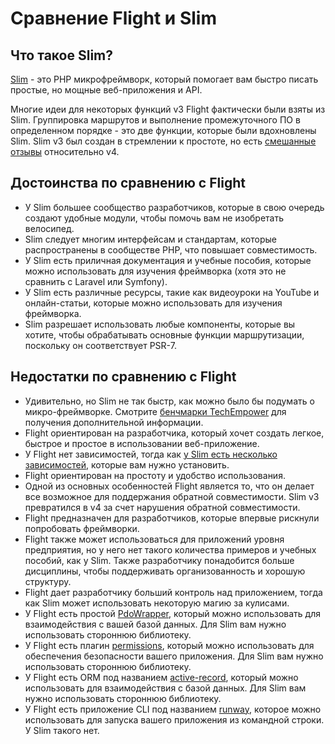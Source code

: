 # Сравнение Flight и Slim

## Что такое Slim?
[Slim](https://slimframework.com) - это PHP микрофреймворк, который помогает вам быстро писать простые, но мощные веб-приложения и API.

Многие идеи для некоторых функций v3 Flight фактически были взяты из Slim. Группировка маршрутов и выполнение промежуточного ПО 
в определенном порядке - это две функции, которые были вдохновлены Slim. Slim v3 был создан в стремлении к простоте, но есть 
[смешанные отзывы](https://github.com/slimphp/Slim/issues/2770) относительно v4.

## Достоинства по сравнению с Flight

- У Slim большее сообщество разработчиков, которые в свою очередь создают удобные модули, чтобы помочь вам не изобретать велосипед.
- Slim следует многим интерфейсам и стандартам, которые распространены в сообществе PHP, что повышает совместимость.
- У Slim есть приличная документация и учебные пособия, которые можно использовать для изучения фреймворка (хотя это не сравнить с Laravel или Symfony).
- У Slim есть различные ресурсы, такие как видеоуроки на YouTube и онлайн-статьи, которые можно использовать для изучения фреймворка.
- Slim разрешает использовать любые компоненты, которые вы хотите, чтобы обрабатывать основные функции маршрутизации, поскольку он соответствует PSR-7.

## Недостатки по сравнению с Flight

- Удивительно, но Slim не так быстр, как можно было бы подумать о микро-фреймворке. Смотрите 
  [бенчмарки TechEmpower](https://www.techempower.com/benchmarks/#hw=ph&test=fortune&section=data-r22&l=zik073-cn3) 
  для получения дополнительной информации.
- Flight ориентирован на разработчика, который хочет создать легкое, быстрое и простое в использовании веб-приложение.
- У Flight нет зависимостей, тогда как [у Slim есть несколько зависимостей](https://github.com/slimphp/Slim/blob/4.x/composer.json), которые вам нужно установить.
- Flight ориентирован на простоту и удобство использования.
- Одной из основных особенностей Flight является то, что он делает все возможное для поддержания обратной совместимости. Slim v3 превратился в v4 за счет нарушения обратной совместимости.
- Flight предназначен для разработчиков, которые впервые рискнули попробовать фреймворки.
- Flight также может использоваться для приложений уровня предприятия, но у него нет такого количества примеров и учебных пособий, как у Slim.
  Также разработчику понадобится больше дисциплины, чтобы поддерживать организованность и хорошую структуру.
- Flight дает разработчику больший контроль над приложением, тогда как Slim может использовать некоторую магию за кулисами.
- У Flight есть простой [PdoWrapper](/awesome-plugins/pdo-wrapper), который можно использовать для взаимодействия с вашей базой данных. Для Slim вам нужно использовать 
  стороннюю библиотеку.
- У Flight есть плагин [permissions](/awesome-plugins/permissions), который можно использовать для обеспечения безопасности вашего приложения. Для Slim вам нужно использовать 
  стороннюю библиотеку.
- У Flight есть ORM под названием [active-record](/awesome-plugins/active-record), который можно использовать для взаимодействия с базой данных. Для Slim вам нужно использовать 
  стороннюю библиотеку.
- У Flight есть приложение CLI под названием [runway](/awesome-plugins/runway), которое можно использовать для запуска вашего приложения из командной строки. У Slim такого нет.